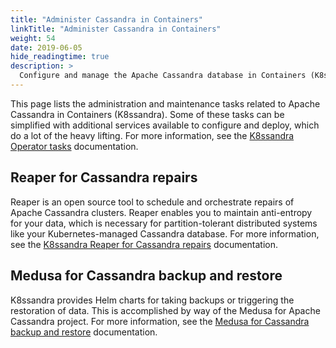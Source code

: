 ```yaml
---
title: "Administer Cassandra in Containers"
linkTitle: "Administer Cassandra in Containers"
weight: 54
date: 2019-06-05
hide_readingtime: true
description: >
  Configure and manage the Apache Cassandra database in Containers (K8ssandra) for API Gateway and API Manager.
---
```


This page lists the administration and maintenance tasks related to Apache Cassandra in Containers (K8ssandra). Some of these tasks can be simplified with additional services available to configure and deploy, which do a lot of the heavy lifting. For more information, see the [K8ssandra Operator tasks](https://docs.k8ssandra.io/tasks/) documentation.

## Reaper for Cassandra repairs

Reaper is an open source tool to schedule and orchestrate repairs of Apache Cassandra clusters. Reaper enables you to maintain anti-entropy for your data, which is necessary for partition-tolerant distributed systems like your Kubernetes-managed Cassandra database. For more information, see the [K8ssandra Reaper for Cassandra repairs](https://docs.k8ssandra.io/components/reaper/) documentation.

## Medusa for Cassandra backup and restore

K8ssandra provides Helm charts for taking backups or triggering the restoration of data. This is accomplished by way of the Medusa for Apache Cassandra project. For more information, see the [Medusa for Cassandra backup and restore](https://docs.k8ssandra.io/components/medusa/) documentation.